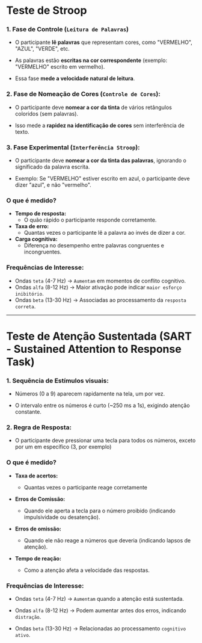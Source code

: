 # **Teste de Stroop**
 ### 1. Fase de Controle (``Leitura de Palavras``)

* O participante **lê palavras** que representam cores, como "VERMELHO", "AZUL", "VERDE", etc.

* As palavras estão **escritas na cor correspondente** (exemplo: "VERMELHO" escrito em vermelho).

- Essa fase **mede a velocidade natural de leitura**.

 ### 2. Fase de Nomeação de Cores (``Controle de Cores``):

* O participante deve **nomear a cor da tinta** de vários retângulos coloridos (sem palavras).

* Isso mede a **rapidez na identificação de cores** sem interferência de texto.

 ### 3. Fase Experimental (``Interferência Stroop``):

* O participante deve **nomear a cor da tinta das palavras**, ignorando o significado da palavra escrita.

* Exemplo: Se "VERMELHO" estiver escrito em azul, o participante deve dizer "azul", e não "vermelho".
### **O que é medido?**
* **Tempo de resposta:**  
  * O quão rápido o participante responde corretamente.  
* **Taxa de erro:**  
  * Quantas vezes o participante lê a palavra ao invés de dizer a cor.  
* **Carga cognitiva:**  
  * Diferença no desempenho entre palavras congruentes e incongruentes.  

### **Frequências de Interesse:**
* Ondas `teta` (4-7 Hz) → `Aumentam` em momentos de conflito cognitivo.  
* Ondas `alfa` (8-12 Hz) → Maior ativação pode indicar `maior esforço inibitório`.  
* Ondas `beta` (13-30 Hz) → Associadas ao processamento da `resposta correta`.  


---

#  **Teste de Atenção Sustentada (SART - Sustained Attention to Response Task)**

### 1. Sequência de Estímulos visuais:
* Números (0 a 9) aparecem rapidamente na tela, um por vez.

* O intervalo entre os números é curto (~250 ms a 1s), exigindo atenção constante.

### 2. Regra de Resposta:
* O participante deve pressionar uma tecla para todos os números, exceto por um em específico (3, por exemplo)

### **O que é medido**?
* **Taxa de acertos:**
    * Quantas vezes o participante reage corretamente
* **Erros de Comissão:**
    * Quando ele aperta a tecla para o número proibido (indicando impulsividade ou desatenção).

* **Erros de omissão:** 
    * Quando ele não reage a números que deveria (indicando lapsos de atenção).

* **Tempo de reação:** 
    * Como a atenção afeta a velocidade das respostas.

### **Frequências de Interesse:**
* Ondas `teta` (4-7 Hz) → `Aumentam` quando a atenção está sustentada.

* Ondas `alfa` (8-12 Hz) → Podem aumentar antes dos erros, indicando `distração`.

* Ondas `beta` (13-30 Hz) → Relacionadas ao processamento `cognitivo ativo`.